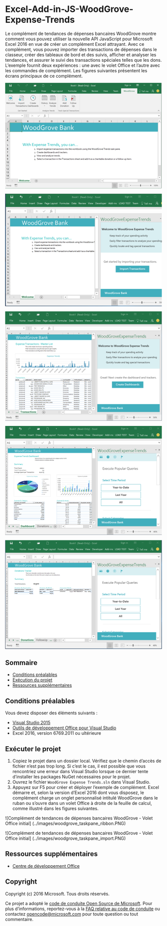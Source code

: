 ﻿# <a name="excel-add-in-js-woodgrove-expense-trends"></a>Excel-Add-in-JS-WoodGrove-Expense-Trends

Le complément de tendances de dépenses bancaires WoodGrove montre comment vous pouvez utiliser la nouvelle API JavaScript pour Microsoft Excel 2016 en vue de créer un complément Excel attrayant. Avec ce complément, vous pouvez importer des transactions de dépenses dans le classeur, créer des tableaux de bord et des suivis, afficher et analyser les tendances, et assurer le suivi des transactions spéciales telles que les dons. L’exemple fournit deux expériences : une avec le volet Office et l’autre avec les commandes de complément. Les figures suivantes présentent les écrans principaux de ce complément.

![Complément de tendances de dépenses bancaires WoodGrove - Ruban](../images/woodgrove_taskpane_ribbon.PNG)

![Complément de tendances de dépenses bancaires WoodGrove - Volet Office initial](../images/woodgrove_taskpane_import.PNG)

![Complément de tendances de dépenses bancaires WoodGrove - Feuille de transaction](../images/woodgrove_taskpane_data.PNG)

![Complément de tendances de dépenses bancaires WoodGrove - Tableau de bord](../images/woodgrove_taskpane_dashboard.PNG)

![Complément de tendances de dépenses bancaires WoodGrove - Suivi des dons](../images/woodgrove_taskpane_donations.PNG)

## <a name="table-of-contents"></a>Sommaire

* [Conditions préalables](#prerequisites)
* [Exécution du projet](#run-the-project)
* [Ressources supplémentaires](#additional-resources)

## <a name="prerequisites"></a>Conditions préalables

Vous devez disposer des éléments suivants :

* [Visual Studio 2015](https://www.visualstudio.com/downloads/download-visual-studio-vs.aspx)
* [Outils de développement Office pour Visual Studio](https://www.visualstudio.com/en-us/features/office-tools-vs.aspx)
* Excel 2016, version 6769.2011 ou ultérieure

## <a name="run-the-project"></a>Exécuter le projet

1. Copiez le projet dans un dossier local. Vérifiez que le chemin d’accès de fichier n’est pas trop long. Si c’est le cas, il est possible que vous rencontriez une erreur dans Visual Studio lorsque ce dernier tente d’installer les packages NuGet nécessaires pour le projet. 
2. Ouvrez le fichier `WoodGrove Expense Trends.sln` dans Visual Studio. 
3. Appuyez sur F5 pour créer et déployer l’exemple de complément. Excel démarre et, selon la version d’Excel 2016 dont vous disposez, le complément charge un onglet personnalisé intitulé WoodGrove dans le ruban ou s’ouvre dans un volet Office à droite de la feuille de calcul, comme illustré dans les figures suivantes.

![Complément de tendances de dépenses bancaires WoodGrove - Volet Office initial] (../images/woodgrove_taskpane_ribbon.PNG)

![Complément de tendances de dépenses bancaires WoodGrove - Volet Office initial] (../images/woodgrove_taskpane_import.PNG)

## <a name="additional-resources"></a>Ressources supplémentaires

* [Centre de développement Office](http://dev.office.com/)

## <a name="copyright"></a>Copyright
Copyright (c) 2016 Microsoft. Tous droits réservés.



Ce projet a adopté le [code de conduite Open Source de Microsoft](https://opensource.microsoft.com/codeofconduct/). Pour plus d’informations, reportez-vous à la [FAQ relative au code de conduite](https://opensource.microsoft.com/codeofconduct/faq/) ou contactez [opencode@microsoft.com](mailto:opencode@microsoft.com) pour toute question ou tout commentaire.
